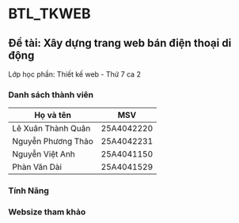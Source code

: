 # BTL_TKWEB
## Đề tài: Xây dựng trang web bán điện thoại di động

Lớp học phần: Thiết kế web - Thứ 7 ca 2


### Danh sách thành viên
| Họ và tên   |MSV     | 
|------------|---------------|
| Lê Xuân Thành Quân | 25A4042220 |
| Nguyễn Phương Thảo | 25A4042231 |
| Nguyễn Việt Anh | 25A4041150 | 
| Phàn Văn Dài | 25A4041529 |


### Tính Năng

### Websize tham khảo

